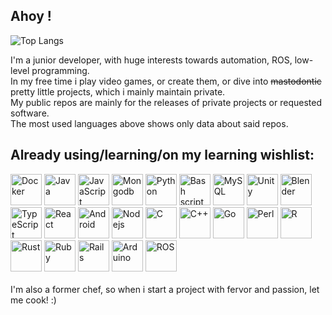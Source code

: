 ## Ahoy !
![Top Langs](https://github-readme-stats.vercel.app/api/top-langs/?username=Corae94&theme=tokyonight)

I'm a junior developer, with huge interests towards automation, ROS, low-level programming.
<br>
In my free time i play video games, or create them, or dive into ~~mastodontic~~ pretty little projects, which i mainly maintain private. 
<br>
My public repos are mainly for the releases of private projects or requested software.
<br>
The most used languages above shows only data about said repos.

<h2>Already using/learning/on my learning wishlist:</h2>
<div>
<img src="https://cdn.jsdelivr.net/gh/devicons/devicon@latest/icons/docker/docker-original.svg" height="50" alt="Docker" title="Docker"/>
<img src="https://cdn.jsdelivr.net/gh/devicons/devicon@latest/icons/java/java-original.svg" height="50" alt="Java" title="Java"/>
<img src="https://cdn.jsdelivr.net/gh/devicons/devicon@latest/icons/javascript/javascript-plain.svg"  height="50" alt="JavaScript" title="Javascript"/>
<img src="https://cdn.jsdelivr.net/gh/devicons/devicon@latest/icons/mongodb/mongodb-original.svg" height="50" alt="Mongodb" title="MongoDB"/>
<img src="https://cdn.jsdelivr.net/gh/devicons/devicon@latest/icons/python/python-original.svg" height="50" alt="Python" title="Python"/>
<img src="https://cdn.jsdelivr.net/gh/devicons/devicon@latest/icons/bash/bash-original.svg" height="50" alt="Bash script" title="Bash scripting"/>
<img src="https://cdn.jsdelivr.net/gh/devicons/devicon@latest/icons/mysql/mysql-original.svg" height="50" alt="MySQL" title="MySQL"/>
<img src="https://cdn.jsdelivr.net/gh/devicons/devicon@latest/icons/unity/unity-original.svg" height="50" alt="Unity" title="Unity"/>
<img src="https://cdn.jsdelivr.net/gh/devicons/devicon@latest/icons/blender/blender-original.svg" height="50" alt="Blender" title="Blender"/>
<img src="https://cdn.jsdelivr.net/gh/devicons/devicon@latest/icons/typescript/typescript-plain.svg" height="50" alt="TypeScript" title="Typescript"/>
<img src="https://cdn.jsdelivr.net/gh/devicons/devicon@latest/icons/react/react-original.svg" height="50" alt="React" title="React"/>
<img src="https://cdn.jsdelivr.net/gh/devicons/devicon@latest/icons/android/android-plain.svg" height="50" alt="Android" title="Android"/>
<img src="https://cdn.jsdelivr.net/gh/devicons/devicon@latest/icons/nodejs/nodejs-plain-wordmark.svg" height="50" alt="Nodejs" title="Nodejs"/>
<img src="https://cdn.jsdelivr.net/gh/devicons/devicon@latest/icons/c/c-line.svg" height="50" alt="C" title="C"/>
<img src="https://cdn.jsdelivr.net/gh/devicons/devicon@latest/icons/cplusplus/cplusplus-plain.svg" height="50" alt="C++" title="C++"/>
<img src="https://cdn.jsdelivr.net/gh/devicons/devicon@latest/icons/go/go-original-wordmark.svg" height="50" alt="Go" title="Go"/>
<img src="https://cdn.jsdelivr.net/gh/devicons/devicon@latest/icons/perl/perl-original.svg" height="50" alt="Perl" title="Perl"/>
<img src="https://cdn.jsdelivr.net/gh/devicons/devicon@latest/icons/r/r-plain.svg" height="50" alt="R" title="R"/>
<img src="https://cdn.jsdelivr.net/gh/devicons/devicon@latest/icons/rust/rust-original.svg" height="50" alt="Rust" title="Rust"/>
  <img src="https://cdn.jsdelivr.net/gh/devicons/devicon@latest/icons/ruby/ruby-plain.svg" height="50" alt="Ruby" title="Ruby"/>
<img src="https://cdn.jsdelivr.net/gh/devicons/devicon@latest/icons/rails/rails-plain.svg" height="50" alt="Rails" title="Ruby on Rails"/>
<img src="https://cdn.jsdelivr.net/gh/devicons/devicon@latest/icons/arduino/arduino-original.svg" height="50" alt="Arduino" title="Arduino"/>
<img src="https://cdn.jsdelivr.net/gh/devicons/devicon@latest/icons/ros/ros-original.svg" height="50" alt="ROS" title="ROS"/>        

</div>
<br>
I'm also a former chef, so when i start a project with fervor and passion, let me cook! :)
